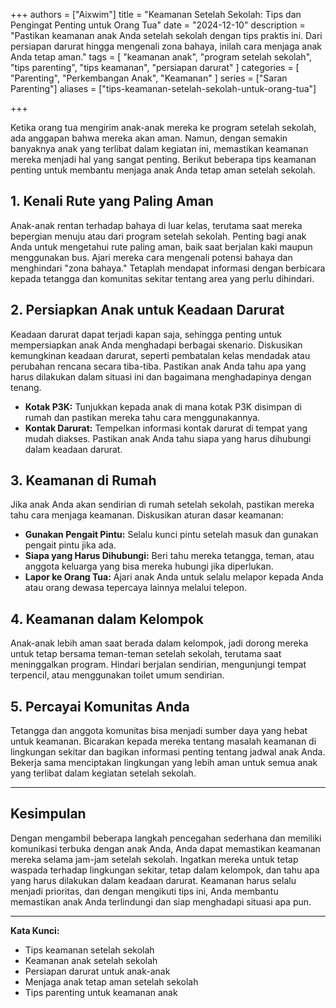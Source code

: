 +++
authors = ["Aixwim"]
title = "Keamanan Setelah Sekolah: Tips dan Pengingat Penting untuk Orang Tua"
date = "2024-12-10"
description = "Pastikan keamanan anak Anda setelah sekolah dengan tips praktis ini. Dari persiapan darurat hingga mengenali zona bahaya, inilah cara menjaga anak Anda tetap aman."
tags = [
  "keamanan anak",
  "program setelah sekolah",
  "tips parenting",
  "tips keamanan",
  "persiapan darurat"
]
categories = [
  "Parenting",
  "Perkembangan Anak",
  "Keamanan"
]
series = ["Saran Parenting"]
aliases = ["tips-keamanan-setelah-sekolah-untuk-orang-tua"]

+++

Ketika orang tua mengirim anak-anak mereka ke program setelah sekolah, ada anggapan bahwa mereka akan aman. Namun, dengan semakin banyaknya anak yang terlibat dalam kegiatan ini, memastikan keamanan mereka menjadi hal yang sangat penting. Berikut beberapa tips keamanan penting untuk membantu menjaga anak Anda tetap aman setelah sekolah.

<!--more-->

## 1. **Kenali Rute yang Paling Aman**

Anak-anak rentan terhadap bahaya di luar kelas, terutama saat mereka bepergian menuju atau dari program setelah sekolah. Penting bagi anak Anda untuk mengetahui rute paling aman, baik saat berjalan kaki maupun menggunakan bus. Ajari mereka cara mengenali potensi bahaya dan menghindari "zona bahaya." Tetaplah mendapat informasi dengan berbicara kepada tetangga dan komunitas sekitar tentang area yang perlu dihindari.

## 2. **Persiapkan Anak untuk Keadaan Darurat**

Keadaan darurat dapat terjadi kapan saja, sehingga penting untuk mempersiapkan anak Anda menghadapi berbagai skenario. Diskusikan kemungkinan keadaan darurat, seperti pembatalan kelas mendadak atau perubahan rencana secara tiba-tiba. Pastikan anak Anda tahu apa yang harus dilakukan dalam situasi ini dan bagaimana menghadapinya dengan tenang.

- **Kotak P3K:** Tunjukkan kepada anak di mana kotak P3K disimpan di rumah dan pastikan mereka tahu cara menggunakannya.
- **Kontak Darurat:** Tempelkan informasi kontak darurat di tempat yang mudah diakses. Pastikan anak Anda tahu siapa yang harus dihubungi dalam keadaan darurat.

## 3. **Keamanan di Rumah**

Jika anak Anda akan sendirian di rumah setelah sekolah, pastikan mereka tahu cara menjaga keamanan. Diskusikan aturan dasar keamanan:

- **Gunakan Pengait Pintu:** Selalu kunci pintu setelah masuk dan gunakan pengait pintu jika ada.
- **Siapa yang Harus Dihubungi:** Beri tahu mereka tetangga, teman, atau anggota keluarga yang bisa mereka hubungi jika diperlukan.
- **Lapor ke Orang Tua:** Ajari anak Anda untuk selalu melapor kepada Anda atau orang dewasa tepercaya lainnya melalui telepon.

## 4. **Keamanan dalam Kelompok**

Anak-anak lebih aman saat berada dalam kelompok, jadi dorong mereka untuk tetap bersama teman-teman setelah sekolah, terutama saat meninggalkan program. Hindari berjalan sendirian, mengunjungi tempat terpencil, atau menggunakan toilet umum sendirian.

## 5. **Percayai Komunitas Anda**

Tetangga dan anggota komunitas bisa menjadi sumber daya yang hebat untuk keamanan. Bicarakan kepada mereka tentang masalah keamanan di lingkungan sekitar dan bagikan informasi penting tentang jadwal anak Anda. Bekerja sama menciptakan lingkungan yang lebih aman untuk semua anak yang terlibat dalam kegiatan setelah sekolah.

---

## Kesimpulan

Dengan mengambil beberapa langkah pencegahan sederhana dan memiliki komunikasi terbuka dengan anak Anda, Anda dapat memastikan keamanan mereka selama jam-jam setelah sekolah. Ingatkan mereka untuk tetap waspada terhadap lingkungan sekitar, tetap dalam kelompok, dan tahu apa yang harus dilakukan dalam keadaan darurat. Keamanan harus selalu menjadi prioritas, dan dengan mengikuti tips ini, Anda membantu memastikan anak Anda terlindungi dan siap menghadapi situasi apa pun.

---

**Kata Kunci:**
- Tips keamanan setelah sekolah
- Keamanan anak setelah sekolah
- Persiapan darurat untuk anak-anak
- Menjaga anak tetap aman setelah sekolah
- Tips parenting untuk keamanan anak
